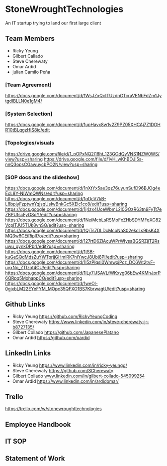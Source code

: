 # StoneWroughtTechnologies
An IT startup trying to land our first large client

## Team Members
* Ricky Yeung 
* Gilbert Callado 
* Steve Cherewaty 
* Omar Ardid
* julian Camilo Peña
  
### [Team Agreement]
https://docs.google.com/document/d/1WsJZxQcITUzdnGTcraVENbFdZm1JytgdIBLLN0e1gM4/
### [System Selection]
https://docs.google.com/document/d/1upHavx8w1v2Z9PZ05XHCAj7Z1DOHR10tBLqgzHIS8ic/edit
### [Topologies/visuals
https://drive.google.com/file/d/1_pOPxNQ2I18ht_123GOdQyVNS1NZW0WS/view?usp=sharing
https://drive.google.com/file/d/1vH_wKhBOJI5s-nnQ3opsCGawuycbPO2N/view?usp=sharing
### [SOP docs and the slideshow]
https://docs.google.com/document/d/1nXtYx5ae3qz76uyunSufD96BJOg4eEcL8Y-NIWmQWNs/edit?usp=sharing
https://docs.google.com/document/d/1qDcV7kB-L8bpjyFzptwnYqjsqUsIwBnkGc5XElc1cc8/edit?usp=sharing
https://docs.google.com/document/d/1j4zx4UceWbmL2l0GOzR63tn9FyTt7eZBPUfscFyG8dY/edit?usp=sharing
https://docs.google.com/document/d/1NeiMcbLsRSMoFxZHbSDYMFqXC82VcplTJU5TUk8vnSQ/edit?usp=sharing
https://docs.google.com/document/d/1QjTs7DLDcMcoNaS02ekcLs9bsK4XMQ3w8CEiRiplI7o/edit?usp=sharing
https://docs.google.com/document/d/127rtD6ZlAcuWPrWIysaBGSRZjiT2Rsuwu_gynkDPbrI/edit?usp=sharing
https://docs.google.com/document/d/1tSB-kuGeSQdMdsZuYWTprjjGHmiRK7nlYwcJ8Ubj8PI/edit?usp=sharing
https://docs.google.com/document/d/1I5zPIqsI0WmwxjPcz_DC6Wt2tvF-uyxNo_ZTIzot4CU/edit?usp=sharing
https://docs.google.com/document/d/1ILy7IJSAVLfWKxyg06bEw4KMhJprP6QRpq5MxhappCQ/edit?usp=sharing
https://docs.google.com/document/d/1weOl-0gjxbLM22EYeFYM_MOpc35QFXO1BS7KbrwagtU/edit?usp=sharing

## Github Links 
* Ricky Yeung https://github.com/RickyYeungCoding 
* Steve Cherewaty https://www.linkedin.com/in/steve-cherewaty-jr-b8727135/
* Gilbert Collado https://github.com/JapanesePlatano
* Omar Ardid https://github.com/oardid

## LinkedIn Links 
* Ricky Yeung https://www.linkedin.com/in/ricky-yeungg/
* Steve Cherewaty https://github.com/SCherewaty
* Gilbert Collado www.linkedin.com/in/gilbert-collado-545099254
* Omar Ardid https://www.linkedin.com/in/ardidomar/

## Trello
https://trello.com/w/stonewroughttechnologies

## Employee Handbook

## IT SOP

## Statement of Work

